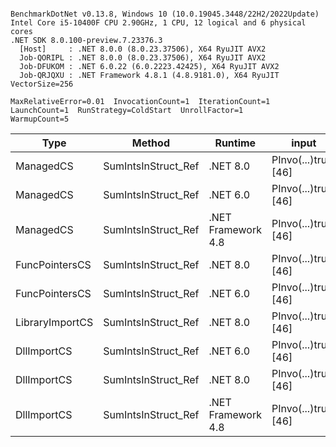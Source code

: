 ```

BenchmarkDotNet v0.13.8, Windows 10 (10.0.19045.3448/22H2/2022Update)
Intel Core i5-10400F CPU 2.90GHz, 1 CPU, 12 logical and 6 physical cores
.NET SDK 8.0.100-preview.7.23376.3
  [Host]     : .NET 8.0.0 (8.0.23.37506), X64 RyuJIT AVX2
  Job-QORIPL : .NET 8.0.0 (8.0.23.37506), X64 RyuJIT AVX2
  Job-DFUKOM : .NET 6.0.22 (6.0.2223.42425), X64 RyuJIT AVX2
  Job-QRJQXU : .NET Framework 4.8.1 (4.8.9181.0), X64 RyuJIT VectorSize=256

MaxRelativeError=0.01  InvocationCount=1  IterationCount=1  
LaunchCount=1  RunStrategy=ColdStart  UnrollFactor=1  
WarmupCount=5  

```
| Type            | Method              | Runtime            | input                | Mean        | Error | Median      | Min         | Max         | Allocated |
|---------------- |-------------------- |------------------- |--------------------- |------------:|------:|------------:|------------:|------------:|----------:|
| ManagedCS       | SumIntsInStruct_Ref | .NET 8.0           | PInvo(...)truct [46] |    373.7 μs |    NA |    373.7 μs |    373.7 μs |    373.7 μs |     400 B |
| ManagedCS       | SumIntsInStruct_Ref | .NET 6.0           | PInvo(...)truct [46] |    386.6 μs |    NA |    386.6 μs |    386.6 μs |    386.6 μs |     640 B |
| ManagedCS       | SumIntsInStruct_Ref | .NET Framework 4.8 | PInvo(...)truct [46] |    521.0 μs |    NA |    521.0 μs |    521.0 μs |    521.0 μs |         - |
| FuncPointersCS  | SumIntsInStruct_Ref | .NET 8.0           | PInvo(...)truct [46] | 30,883.4 μs |    NA | 30,883.4 μs | 30,883.4 μs | 30,883.4 μs |     400 B |
| FuncPointersCS  | SumIntsInStruct_Ref | .NET 6.0           | PInvo(...)truct [46] | 31,158.5 μs |    NA | 31,158.5 μs | 31,158.5 μs | 31,158.5 μs |     640 B |
| LibraryImportCS | SumIntsInStruct_Ref | .NET 8.0           | PInvo(...)truct [46] | 31,810.0 μs |    NA | 31,810.0 μs | 31,810.0 μs | 31,810.0 μs |     400 B |
| DllImportCS     | SumIntsInStruct_Ref | .NET 6.0           | PInvo(...)truct [46] | 41,727.1 μs |    NA | 41,727.1 μs | 41,727.1 μs | 41,727.1 μs |     640 B |
| DllImportCS     | SumIntsInStruct_Ref | .NET 8.0           | PInvo(...)truct [46] | 41,807.6 μs |    NA | 41,807.6 μs | 41,807.6 μs | 41,807.6 μs |     400 B |
| DllImportCS     | SumIntsInStruct_Ref | .NET Framework 4.8 | PInvo(...)truct [46] | 41,906.4 μs |    NA | 41,906.4 μs | 41,906.4 μs | 41,906.4 μs |         - |
